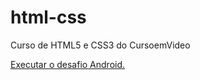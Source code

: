 # html-css
 Curso de HTML5 e CSS3 do CursoemVideo

 <a href="https://maxwellschrainer.github.io/html-css/desafios/de010/android.html" target="_blank">Executar o desafio Android.</a>
